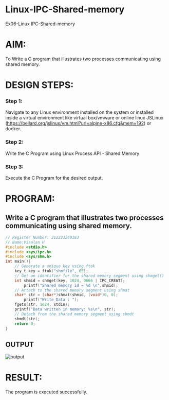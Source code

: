 # Linux-IPC-Shared-memory
Ex06-Linux IPC-Shared-memory

# AIM:
To Write a C program that illustrates two processes communicating using shared memory.

# DESIGN STEPS:

### Step 1:

Navigate to any Linux environment installed on the system or installed inside a virtual environment like virtual box/vmware or online linux JSLinux (https://bellard.org/jslinux/vm.html?url=alpine-x86.cfg&mem=192) or docker.

### Step 2:

Write the C Program using Linux Process API - Shared Memory

### Step 3:

Execute the C Program for the desired output. 

# PROGRAM:

## Write a C program that illustrates two processes communicating using shared memory.
```c
// Register Number: 212223240183
// Name:Visalan H
#include <stdio.h>
#include <sys/ipc.h>
#include <sys/shm.h>
int main(){
	// Generate a unique key using ftok
	key_t key = ftok("shmfile", 65);
	// Get an identifier for the shared memory segment using shmget()
	int shmid = shmget(key, 1024, 0666 | IPC_CREAT);
        printf("Shared memory id = %d \n",shmid);
	// Attach to the shared memory segment using shmat
	char* str = (char*)shmat(shmid, (void*)0, 0);
    	printf("Write Data : ");
	fgets(str, 1024, stdin);
	printf("Data written in memory: %s\n", str);
	// Detach from the shared memory segment using shmdt
	shmdt(str);
	return 0;
}
```
## OUTPUT

![output](https://github.com/user-attachments/assets/74d43826-219c-4098-b0f3-85f5e44e2ff8)

# RESULT:
The program is executed successfully.
